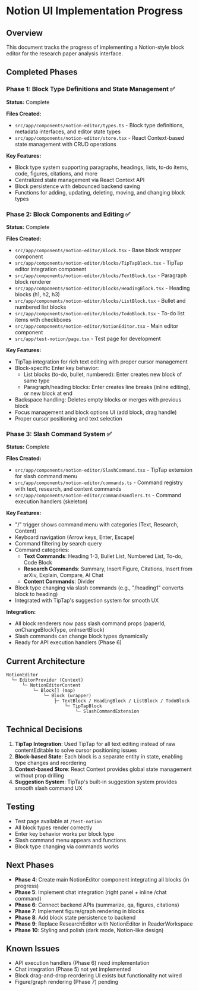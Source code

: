 # Notion UI Implementation Progress

## Overview
This document tracks the progress of implementing a Notion-style block editor for the research paper analysis interface.

## Completed Phases

### Phase 1: Block Type Definitions and State Management ✅
**Status:** Complete

**Files Created:**
- `src/app/components/notion-editor/types.ts` - Block type definitions, metadata interfaces, and editor state types
- `src/app/components/notion-editor/store.tsx` - React Context-based state management with CRUD operations

**Key Features:**
- Block type system supporting paragraphs, headings, lists, to-do items, code, figures, citations, and more
- Centralized state management via React Context API
- Block persistence with debounced backend saving
- Functions for adding, updating, deleting, moving, and changing block types

### Phase 2: Block Components and Editing ✅
**Status:** Complete

**Files Created:**
- `src/app/components/notion-editor/Block.tsx` - Base block wrapper component
- `src/app/components/notion-editor/blocks/TipTapBlock.tsx` - TipTap editor integration component
- `src/app/components/notion-editor/blocks/TextBlock.tsx` - Paragraph block renderer
- `src/app/components/notion-editor/blocks/HeadingBlock.tsx` - Heading blocks (h1, h2, h3)
- `src/app/components/notion-editor/blocks/ListBlock.tsx` - Bullet and numbered list blocks
- `src/app/components/notion-editor/blocks/TodoBlock.tsx` - To-do list items with checkboxes
- `src/app/components/notion-editor/NotionEditor.tsx` - Main editor component
- `src/app/test-notion/page.tsx` - Test page for development

**Key Features:**
- TipTap integration for rich text editing with proper cursor management
- Block-specific Enter key behavior:
  - List blocks (to-do, bullet, numbered): Enter creates new block of same type
  - Paragraph/heading blocks: Enter creates line breaks (inline editing), or new block at end
- Backspace handling: Deletes empty blocks or merges with previous block
- Focus management and block options UI (add block, drag handle)
- Proper cursor positioning and text selection

### Phase 3: Slash Command System ✅
**Status:** Complete

**Files Created:**
- `src/app/components/notion-editor/SlashCommand.tsx` - TipTap extension for slash command menu
- `src/app/components/notion-editor/commands.ts` - Command registry with text, research, and content commands
- `src/app/components/notion-editor/commandHandlers.ts` - Command execution handlers (skeleton)

**Key Features:**
- "/" trigger shows command menu with categories (Text, Research, Content)
- Keyboard navigation (Arrow keys, Enter, Escape)
- Command filtering by search query
- Command categories:
  - **Text Commands**: Heading 1-3, Bullet List, Numbered List, To-do, Code Block
  - **Research Commands**: Summary, Insert Figure, Citations, Insert from arXiv, Explain, Compare, AI Chat
  - **Content Commands**: Divider
- Block type changing via slash commands (e.g., "/heading1" converts block to heading)
- Integrated with TipTap's suggestion system for smooth UX

**Integration:**
- All block renderers now pass slash command props (paperId, onChangeBlockType, onInsertBlock)
- Slash commands can change block types dynamically
- Ready for API execution handlers (Phase 6)

## Current Architecture

```
NotionEditor
  └─ EditorProvider (Context)
      └─ NotionEditorContent
          └─ Block[] (map)
              └─ Block (wrapper)
                  ├─ TextBlock / HeadingBlock / ListBlock / TodoBlock
                      └─ TipTapBlock
                          └─ SlashCommandExtension
```

## Technical Decisions

1. **TipTap Integration**: Used TipTap for all text editing instead of raw contentEditable to solve cursor positioning issues
2. **Block-based State**: Each block is a separate entity in state, enabling type changes and reordering
3. **Context-based Store**: React Context provides global state management without prop drilling
4. **Suggestion System**: TipTap's built-in suggestion system provides smooth slash command UX

## Testing

- Test page available at `/test-notion`
- All block types render correctly
- Enter key behavior works per block type
- Slash command menu appears and functions
- Block type changing via commands works

## Next Phases

- **Phase 4**: Create main NotionEditor component integrating all blocks (in progress)
- **Phase 5**: Implement chat integration (right panel + inline /chat command)
- **Phase 6**: Connect backend APIs (summarize, qa, figures, citations)
- **Phase 7**: Implement figure/graph rendering in blocks
- **Phase 8**: Add block state persistence to backend
- **Phase 9**: Replace ResearchEditor with NotionEditor in ReaderWorkspace
- **Phase 10**: Styling and polish (dark mode, Notion-like design)

## Known Issues

- API execution handlers (Phase 6) need implementation
- Chat integration (Phase 5) not yet implemented
- Block drag-and-drop reordering UI exists but functionality not wired
- Figure/graph rendering (Phase 7) pending

